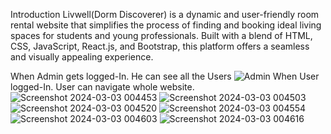 Introduction
Livwell(Dorm Discoverer) is a dynamic and user-friendly room rental website that simplifies the process of finding and booking ideal living spaces for students and young professionals. Built with a blend of HTML, CSS, JavaScript, React.js, and Bootstrap, this platform offers a seamless and visually appealing experience.

When Admin gets logged-In. He can see all the Users
![Admin](https://github.com/chhotusnehesh3/Livwell/assets/101246546/cd71295d-9337-4853-8d35-e627120e680d)
When User logged-In. User can navigate whole website.
![Screenshot 2024-03-03 004453](https://github.com/chhotusnehesh3/Livwell/assets/101246546/79e0ac1d-048c-4d64-992f-fb5578c8f4c9)
![Screenshot 2024-03-03 004503](https://github.com/chhotusnehesh3/Livwell/assets/101246546/e7d4cf69-02f8-4ff3-b05c-88b5cdf674d6)
![Screenshot 2024-03-03 004520](https://github.com/chhotusnehesh3/Livwell/assets/101246546/e54ac710-6168-4bd4-b2fe-fcb9e5244541)
![Screenshot 2024-03-03 004554](https://github.com/chhotusnehesh3/Livwell/assets/101246546/d97d3cde-fe63-46a4-a514-5bbb71620e05)
![Screenshot 2024-03-03 004603](https://github.com/chhotusnehesh3/Livwell/assets/101246546/1744d02a-b7ee-44db-b6ab-749a1e27d9be)
![Screenshot 2024-03-03 004616](https://github.com/chhotusnehesh3/Livwell/assets/101246546/2c77be49-42f0-438c-9ed8-f7aebffad28c)
